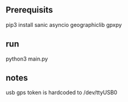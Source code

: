 ## Prerequisits

pip3 install sanic asyncio geographiclib gpxpy

## run

python3 main.py

## notes

usb gps token is hardcoded to /dev/ttyUSB0
